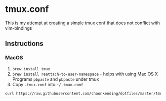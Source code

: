 # tmux.conf
This is my attempt at creating a simple tmux conf that does not conflict with vim-bindings

## Instructions

### MacOS

1. `brew install tmux`
2. `brew install reattach-to-user-namespace` - helps with using Mac OS X Programs `pbpaste` and `pbpaste` under tmux
3. Copy `.tmux.conf` into `~/.tmux.conf`
```bash
curl https://raw.githubusercontent.com/choonkending/dotfiles/master/tmux/.tmux.conf --output ~/.tmux.conf --create-dirs
```
